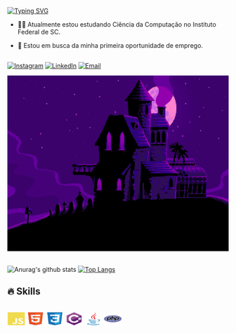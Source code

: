 [![Typing SVG](https://readme-typing-svg.herokuapp.com/?color=8A2BE2&size=35&center=true&vCenter=true&width=1000&lines=HELLO,+My+name+is+Willy+Nelson+👽;+Seja+bem+Vindo!+:%29)](https://git.io/typing-svg)
<p>


  - 🧑‍💻 Atualmente estou estudando Ciência da Computação no Instituto Federal de SC.

  - 🔭 Estou em busca da minha primeira oportunidade de emprego. 
</p>
   
##

[![Instagram](https://img.shields.io/badge/Instagram-E4405F?style=for-the-badge&logo=instagram&logoColor=white)](https://www.instagram.com/_willy_n/)
[![LinkedIn](https://img.shields.io/badge/LinkedIn-0077B5?style=for-the-badge&logo=linkedin&logoColor=white)](https://www.linkedin.com/in/willy-nelson-pedroso/)
[![Email](https://img.shields.io/badge/Gmail-D14836?style=for-the-badge&logo=gmail&logoColor=white)](mailto:willynelsonpedroso@gmail.com) <br>

<img src="banner2.gif" alt="Banner GIF"  height="400" width="1000">


##

![Anurag's github stats](https://github-readme-stats.vercel.app/api?username=Willy-Nelson&show_icons=true&theme=midnight-purple)
[![Top Langs](https://github-readme-stats.vercel.app/api/top-langs/?username=Willy-Nelson&layout=compact&theme=midnight-purple)](https://github.com/anuraghazra/github-readme-stats)
## 🔥 Skills
  <div style="display: inline_block"><br>
    <img align="center" alt="Js" height="30" width="40" src="https://raw.githubusercontent.com/devicons/devicon/master/icons/javascript/javascript-plain.svg">
    <img align="center" alt="HTML" height="30" width="40" src="https://raw.githubusercontent.com/devicons/devicon/master/icons/html5/html5-original.svg">
    <img align="center" alt="CSS" height="30" width="40" src="https://raw.githubusercontent.com/devicons/devicon/master/icons/css3/css3-original.svg">
    <img align="center" alt="Csharp" height="30" width="40" src="https://raw.githubusercontent.com/devicons/devicon/master/icons/csharp/csharp-original.svg">
    <img align="center" alt="Csharp" height="30" width="40" src="https://raw.githubusercontent.com/devicons/devicon/master/icons/java/java-original.svg">
    <img align="center" alt="Csharp" height="30" width="40" src="https://raw.githubusercontent.com/devicons/devicon/master/icons/php/php-original.svg">
</div>
</div>
 
